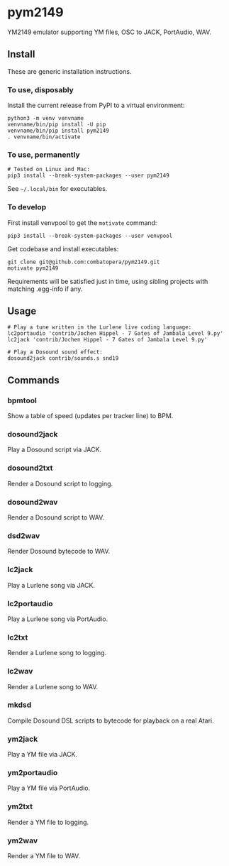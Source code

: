 # pym2149
YM2149 emulator supporting YM files, OSC to JACK, PortAudio, WAV.

## Install
These are generic installation instructions.

### To use, disposably
Install the current release from PyPI to a virtual environment:
```
python3 -m venv venvname
venvname/bin/pip install -U pip
venvname/bin/pip install pym2149
. venvname/bin/activate
```

### To use, permanently
```
# Tested on Linux and Mac:
pip3 install --break-system-packages --user pym2149
```
See `~/.local/bin` for executables.

### To develop
First install venvpool to get the `motivate` command:
```
pip3 install --break-system-packages --user venvpool
```
Get codebase and install executables:
```
git clone git@github.com:combatopera/pym2149.git
motivate pym2149
```
Requirements will be satisfied just in time, using sibling projects with matching .egg-info if any.

## Usage
```
# Play a tune written in the Lurlene live coding language:
lc2portaudio 'contrib/Jochen Hippel - 7 Gates of Jambala Level 9.py'
lc2jack 'contrib/Jochen Hippel - 7 Gates of Jambala Level 9.py'

# Play a Dosound sound effect:
dosound2jack contrib/sounds.s snd19
```

## Commands

### bpmtool
Show a table of speed (updates per tracker line) to BPM.

### dosound2jack
Play a Dosound script via JACK.

### dosound2txt
Render a Dosound script to logging.

### dosound2wav
Render a Dosound script to WAV.

### dsd2wav
Render Dosound bytecode to WAV.

### lc2jack
Play a Lurlene song via JACK.

### lc2portaudio
Play a Lurlene song via PortAudio.

### lc2txt
Render a Lurlene song to logging.

### lc2wav
Render a Lurlene song to WAV.

### mkdsd
Compile Dosound DSL scripts to bytecode for playback on a real Atari.

### ym2jack
Play a YM file via JACK.

### ym2portaudio
Play a YM file via PortAudio.

### ym2txt
Render a YM file to logging.

### ym2wav
Render a YM file to WAV.
